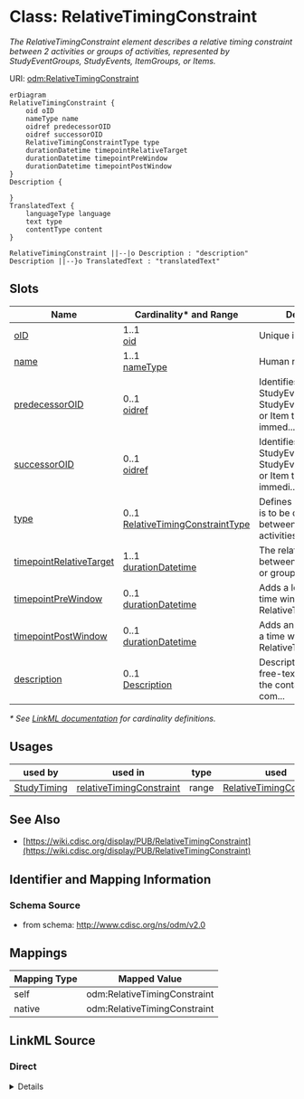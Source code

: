 # Class: RelativeTimingConstraint

_The RelativeTimingConstraint element describes a relative timing constraint between 2 activities or groups of activities, represented by StudyEventGroups, StudyEvents, ItemGroups, or Items._




URI: [odm:RelativeTimingConstraint](http://www.cdisc.org/ns/odm/v2.0/RelativeTimingConstraint)


```mermaid
erDiagram
RelativeTimingConstraint {
    oid oID  
    nameType name  
    oidref predecessorOID  
    oidref successorOID  
    RelativeTimingConstraintType type  
    durationDatetime timepointRelativeTarget  
    durationDatetime timepointPreWindow  
    durationDatetime timepointPostWindow  
}
Description {

}
TranslatedText {
    languageType language  
    text type  
    contentType content  
}

RelativeTimingConstraint ||--|o Description : "description"
Description ||--}o TranslatedText : "translatedText"

```



<!-- no inheritance hierarchy -->


## Slots

| Name | Cardinality* and Range | Description | Inheritance |
| ---  | --- | --- | --- |
| [oID](oID.md) | 1..1 <br/> [oid](oid.md) | Unique identifier. | direct |
| [name](name.md) | 1..1 <br/> [nameType](nameType.md) | Human readable name. | direct |
| [predecessorOID](predecessorOID.md) | 0..1 <br/> [oidref](oidref.md) | Identifies a StudyEventGroup, StudyEvent, ItemGroup or Item that occurs immed... | direct |
| [successorOID](successorOID.md) | 0..1 <br/> [oidref](oidref.md) | Identifies a StudyEventGroup, StudyEvent, ItemGroup or Item tha occurs immedi... | direct |
| [type](type.md) | 0..1 <br/> [RelativeTimingConstraintType](RelativeTimingConstraintType.md) | Defines how the timing is to be defined between the two activities, starting ... | direct |
| [timepointRelativeTarget](timepointRelativeTarget.md) | 1..1 <br/> [durationDatetime](durationDatetime.md) | The relative timing between two activities or groups of activities. | direct |
| [timepointPreWindow](timepointPreWindow.md) | 0..1 <br/> [durationDatetime](durationDatetime.md) | Adds a lower bound to a time window for the RelativeTimepointTarget. | direct |
| [timepointPostWindow](timepointPostWindow.md) | 0..1 <br/> [durationDatetime](durationDatetime.md) | Adds an upper bound to a time window for the RelativeTimepointTarget. | direct |
| [description](description.md) | 0..1 <br/> [Description](Description.md) | Description reference: A free-text description of the containing metadata com... | direct |

_* See [LinkML documentation](https://linkml.io/linkml/schemas/slots.html#slot-cardinality) for cardinality definitions._




## Usages

| used by | used in | type | used |
| ---  | --- | --- | --- |
| [StudyTiming](StudyTiming.md) | [relativeTimingConstraint](relativeTimingConstraint.md) | range | [RelativeTimingConstraint](RelativeTimingConstraint.md) |






## See Also

* [https://wiki.cdisc.org/display/PUB/RelativeTimingConstraint](https://wiki.cdisc.org/display/PUB/RelativeTimingConstraint)

## Identifier and Mapping Information







### Schema Source


* from schema: http://www.cdisc.org/ns/odm/v2.0





## Mappings

| Mapping Type | Mapped Value |
| ---  | ---  |
| self | odm:RelativeTimingConstraint |
| native | odm:RelativeTimingConstraint |





## LinkML Source

<!-- TODO: investigate https://stackoverflow.com/questions/37606292/how-to-create-tabbed-code-blocks-in-mkdocs-or-sphinx -->

### Direct

<details>
```yaml
name: RelativeTimingConstraint
description: The RelativeTimingConstraint element describes a relative timing constraint
  between 2 activities or groups of activities, represented by StudyEventGroups, StudyEvents,
  ItemGroups, or Items.
from_schema: http://www.cdisc.org/ns/odm/v2.0
see_also:
- https://wiki.cdisc.org/display/PUB/RelativeTimingConstraint
rank: 1000
slots:
- oID
- name
- predecessorOID
- successorOID
- type
- timepointRelativeTarget
- timepointPreWindow
- timepointPostWindow
- description
slot_usage:
  oID:
    name: oID
    description: Unique identifier.
    comments:
    - Required
    domain_of:
    - Study
    - MetaDataVersion
    - Standard
    - ValueListDef
    - WhereClauseDef
    - StudyEventGroupDef
    - StudyEventDef
    - ItemGroupDef
    - ItemDef
    - CodeList
    - MethodDef
    - ConditionDef
    - CommentDef
    - StudyIndication
    - StudyIntervention
    - StudyObjective
    - StudyEndPoint
    - StudyTargetPopulation
    - StudyEstimand
    - Arm
    - Epoch
    - StudyParameter
    - StudyTiming
    - TransitionTimingConstraint
    - AbsoluteTimingConstraint
    - RelativeTimingConstraint
    - DurationTimingConstraint
    - WorkflowDef
    - Transition
    - Branching
    - Criterion
    - User
    - Organization
    - Location
    - SignatureDef
    - Query
    range: oid
    required: true
  name:
    name: name
    description: Human readable name.
    comments:
    - Required
    domain_of:
    - Alias
    - MetaDataVersion
    - Standard
    - StudyEventGroupDef
    - StudyEventDef
    - ItemGroupDef
    - Class
    - SubClass
    - SourceItem
    - Resource
    - ItemDef
    - CodeList
    - MethodDef
    - Parameter
    - ReturnValue
    - ConditionDef
    - StudyObjective
    - StudyEndPoint
    - StudyTargetPopulation
    - StudyEstimand
    - Arm
    - Epoch
    - StudyTiming
    - TransitionTimingConstraint
    - AbsoluteTimingConstraint
    - RelativeTimingConstraint
    - DurationTimingConstraint
    - WorkflowDef
    - Transition
    - Branching
    - Criterion
    - Organization
    - Location
    - Query
    range: nameType
    required: true
  predecessorOID:
    name: predecessorOID
    description: Identifies a StudyEventGroup, StudyEvent, ItemGroup or Item that
      occurs immediately before the RelativeTimepointTarget.
    comments:
    - Required
    domain_of:
    - RelativeTimingConstraint
    range: oidref
  successorOID:
    name: successorOID
    description: Identifies a StudyEventGroup, StudyEvent, ItemGroup or Item tha occurs
      immediately after the RelativeTimepointTarget.
    comments:
    - Required
    domain_of:
    - RelativeTimingConstraint
    range: oidref
  type:
    name: type
    description: Defines how the timing is to be defined between the two activities,
      starting from the start or the end of the source activity, and ending at the
      start or the end of the target activity.
    comments:
    - Optional
    domain_of:
    - TranslatedText
    - PDFPageRef
    - Standard
    - StudyEventDef
    - ItemGroupDef
    - Origin
    - Resource
    - MethodDef
    - StudyEndPoint
    - TransitionTimingConstraint
    - RelativeTimingConstraint
    - Branching
    - Organization
    - Query
    range: RelativeTimingConstraintType
  timepointRelativeTarget:
    name: timepointRelativeTarget
    description: The relative timing between two activities or groups of activities.
    comments:
    - Required
    domain_of:
    - RelativeTimingConstraint
    range: durationDatetime
    required: true
  timepointPreWindow:
    name: timepointPreWindow
    description: Adds a lower bound to a time window for the RelativeTimepointTarget.
    comments:
    - Optional
    domain_of:
    - TransitionTimingConstraint
    - AbsoluteTimingConstraint
    - RelativeTimingConstraint
    range: durationDatetime
  timepointPostWindow:
    name: timepointPostWindow
    description: Adds an upper bound to a time window for the RelativeTimepointTarget.
    comments:
    - Optional
    domain_of:
    - TransitionTimingConstraint
    - AbsoluteTimingConstraint
    - RelativeTimingConstraint
    range: durationDatetime
  description:
    name: description
    domain_of:
    - Study
    - MetaDataVersion
    - ValueListDef
    - StudyEventGroupRef
    - StudyEventGroupDef
    - StudyEventDef
    - ItemGroupDef
    - Origin
    - ItemDef
    - CodeList
    - CodeListItem
    - MethodDef
    - ConditionDef
    - CommentDef
    - Protocol
    - StudyStructure
    - TrialPhase
    - StudyIndication
    - StudyIntervention
    - StudyObjective
    - StudyEndPoint
    - StudyTargetPopulation
    - StudyEstimand
    - IntercurrentEvent
    - SummaryMeasure
    - Arm
    - Epoch
    - TransitionTimingConstraint
    - AbsoluteTimingConstraint
    - RelativeTimingConstraint
    - DurationTimingConstraint
    - WorkflowDef
    - Criterion
    - Organization
    - Location
    - ODMFileMetadata
    range: Description
    maximum_cardinality: 1
class_uri: odm:RelativeTimingConstraint

```
</details>

### Induced

<details>
```yaml
name: RelativeTimingConstraint
description: The RelativeTimingConstraint element describes a relative timing constraint
  between 2 activities or groups of activities, represented by StudyEventGroups, StudyEvents,
  ItemGroups, or Items.
from_schema: http://www.cdisc.org/ns/odm/v2.0
see_also:
- https://wiki.cdisc.org/display/PUB/RelativeTimingConstraint
rank: 1000
slot_usage:
  oID:
    name: oID
    description: Unique identifier.
    comments:
    - Required
    domain_of:
    - Study
    - MetaDataVersion
    - Standard
    - ValueListDef
    - WhereClauseDef
    - StudyEventGroupDef
    - StudyEventDef
    - ItemGroupDef
    - ItemDef
    - CodeList
    - MethodDef
    - ConditionDef
    - CommentDef
    - StudyIndication
    - StudyIntervention
    - StudyObjective
    - StudyEndPoint
    - StudyTargetPopulation
    - StudyEstimand
    - Arm
    - Epoch
    - StudyParameter
    - StudyTiming
    - TransitionTimingConstraint
    - AbsoluteTimingConstraint
    - RelativeTimingConstraint
    - DurationTimingConstraint
    - WorkflowDef
    - Transition
    - Branching
    - Criterion
    - User
    - Organization
    - Location
    - SignatureDef
    - Query
    range: oid
    required: true
  name:
    name: name
    description: Human readable name.
    comments:
    - Required
    domain_of:
    - Alias
    - MetaDataVersion
    - Standard
    - StudyEventGroupDef
    - StudyEventDef
    - ItemGroupDef
    - Class
    - SubClass
    - SourceItem
    - Resource
    - ItemDef
    - CodeList
    - MethodDef
    - Parameter
    - ReturnValue
    - ConditionDef
    - StudyObjective
    - StudyEndPoint
    - StudyTargetPopulation
    - StudyEstimand
    - Arm
    - Epoch
    - StudyTiming
    - TransitionTimingConstraint
    - AbsoluteTimingConstraint
    - RelativeTimingConstraint
    - DurationTimingConstraint
    - WorkflowDef
    - Transition
    - Branching
    - Criterion
    - Organization
    - Location
    - Query
    range: nameType
    required: true
  predecessorOID:
    name: predecessorOID
    description: Identifies a StudyEventGroup, StudyEvent, ItemGroup or Item that
      occurs immediately before the RelativeTimepointTarget.
    comments:
    - Required
    domain_of:
    - RelativeTimingConstraint
    range: oidref
  successorOID:
    name: successorOID
    description: Identifies a StudyEventGroup, StudyEvent, ItemGroup or Item tha occurs
      immediately after the RelativeTimepointTarget.
    comments:
    - Required
    domain_of:
    - RelativeTimingConstraint
    range: oidref
  type:
    name: type
    description: Defines how the timing is to be defined between the two activities,
      starting from the start or the end of the source activity, and ending at the
      start or the end of the target activity.
    comments:
    - Optional
    domain_of:
    - TranslatedText
    - PDFPageRef
    - Standard
    - StudyEventDef
    - ItemGroupDef
    - Origin
    - Resource
    - MethodDef
    - StudyEndPoint
    - TransitionTimingConstraint
    - RelativeTimingConstraint
    - Branching
    - Organization
    - Query
    range: RelativeTimingConstraintType
  timepointRelativeTarget:
    name: timepointRelativeTarget
    description: The relative timing between two activities or groups of activities.
    comments:
    - Required
    domain_of:
    - RelativeTimingConstraint
    range: durationDatetime
    required: true
  timepointPreWindow:
    name: timepointPreWindow
    description: Adds a lower bound to a time window for the RelativeTimepointTarget.
    comments:
    - Optional
    domain_of:
    - TransitionTimingConstraint
    - AbsoluteTimingConstraint
    - RelativeTimingConstraint
    range: durationDatetime
  timepointPostWindow:
    name: timepointPostWindow
    description: Adds an upper bound to a time window for the RelativeTimepointTarget.
    comments:
    - Optional
    domain_of:
    - TransitionTimingConstraint
    - AbsoluteTimingConstraint
    - RelativeTimingConstraint
    range: durationDatetime
  description:
    name: description
    domain_of:
    - Study
    - MetaDataVersion
    - ValueListDef
    - StudyEventGroupRef
    - StudyEventGroupDef
    - StudyEventDef
    - ItemGroupDef
    - Origin
    - ItemDef
    - CodeList
    - CodeListItem
    - MethodDef
    - ConditionDef
    - CommentDef
    - Protocol
    - StudyStructure
    - TrialPhase
    - StudyIndication
    - StudyIntervention
    - StudyObjective
    - StudyEndPoint
    - StudyTargetPopulation
    - StudyEstimand
    - IntercurrentEvent
    - SummaryMeasure
    - Arm
    - Epoch
    - TransitionTimingConstraint
    - AbsoluteTimingConstraint
    - RelativeTimingConstraint
    - DurationTimingConstraint
    - WorkflowDef
    - Criterion
    - Organization
    - Location
    - ODMFileMetadata
    range: Description
    maximum_cardinality: 1
attributes:
  oID:
    name: oID
    description: Unique identifier.
    comments:
    - Required
    from_schema: http://www.cdisc.org/ns/odm/v2.0
    rank: 1000
    identifier: true
    alias: oID
    owner: RelativeTimingConstraint
    domain_of:
    - Study
    - MetaDataVersion
    - Standard
    - ValueListDef
    - WhereClauseDef
    - StudyEventGroupDef
    - StudyEventDef
    - ItemGroupDef
    - ItemDef
    - CodeList
    - MethodDef
    - ConditionDef
    - CommentDef
    - StudyIndication
    - StudyIntervention
    - StudyObjective
    - StudyEndPoint
    - StudyTargetPopulation
    - StudyEstimand
    - Arm
    - Epoch
    - StudyParameter
    - StudyTiming
    - TransitionTimingConstraint
    - AbsoluteTimingConstraint
    - RelativeTimingConstraint
    - DurationTimingConstraint
    - WorkflowDef
    - Transition
    - Branching
    - Criterion
    - User
    - Organization
    - Location
    - SignatureDef
    - Query
    range: oid
    required: true
  name:
    name: name
    description: Human readable name.
    comments:
    - Required
    from_schema: http://www.cdisc.org/ns/odm/v2.0
    rank: 1000
    alias: name
    owner: RelativeTimingConstraint
    domain_of:
    - Alias
    - MetaDataVersion
    - Standard
    - StudyEventGroupDef
    - StudyEventDef
    - ItemGroupDef
    - Class
    - SubClass
    - SourceItem
    - Resource
    - ItemDef
    - CodeList
    - MethodDef
    - Parameter
    - ReturnValue
    - ConditionDef
    - StudyObjective
    - StudyEndPoint
    - StudyTargetPopulation
    - StudyEstimand
    - Arm
    - Epoch
    - StudyTiming
    - TransitionTimingConstraint
    - AbsoluteTimingConstraint
    - RelativeTimingConstraint
    - DurationTimingConstraint
    - WorkflowDef
    - Transition
    - Branching
    - Criterion
    - Organization
    - Location
    - Query
    range: nameType
    required: true
  predecessorOID:
    name: predecessorOID
    description: Identifies a StudyEventGroup, StudyEvent, ItemGroup or Item that
      occurs immediately before the RelativeTimepointTarget.
    comments:
    - Required
    from_schema: http://www.cdisc.org/ns/odm/v2.0
    rank: 1000
    alias: predecessorOID
    owner: RelativeTimingConstraint
    domain_of:
    - RelativeTimingConstraint
    range: oidref
  successorOID:
    name: successorOID
    description: Identifies a StudyEventGroup, StudyEvent, ItemGroup or Item tha occurs
      immediately after the RelativeTimepointTarget.
    comments:
    - Required
    from_schema: http://www.cdisc.org/ns/odm/v2.0
    rank: 1000
    alias: successorOID
    owner: RelativeTimingConstraint
    domain_of:
    - RelativeTimingConstraint
    range: oidref
  type:
    name: type
    description: Defines how the timing is to be defined between the two activities,
      starting from the start or the end of the source activity, and ending at the
      start or the end of the target activity.
    comments:
    - Optional
    from_schema: http://www.cdisc.org/ns/odm/v2.0
    rank: 1000
    alias: type
    owner: RelativeTimingConstraint
    domain_of:
    - TranslatedText
    - PDFPageRef
    - Standard
    - StudyEventDef
    - ItemGroupDef
    - Origin
    - Resource
    - MethodDef
    - StudyEndPoint
    - TransitionTimingConstraint
    - RelativeTimingConstraint
    - Branching
    - Organization
    - Query
    range: RelativeTimingConstraintType
  timepointRelativeTarget:
    name: timepointRelativeTarget
    description: The relative timing between two activities or groups of activities.
    comments:
    - Required
    from_schema: http://www.cdisc.org/ns/odm/v2.0
    rank: 1000
    alias: timepointRelativeTarget
    owner: RelativeTimingConstraint
    domain_of:
    - RelativeTimingConstraint
    range: durationDatetime
    required: true
  timepointPreWindow:
    name: timepointPreWindow
    description: Adds a lower bound to a time window for the RelativeTimepointTarget.
    comments:
    - Optional
    from_schema: http://www.cdisc.org/ns/odm/v2.0
    rank: 1000
    alias: timepointPreWindow
    owner: RelativeTimingConstraint
    domain_of:
    - TransitionTimingConstraint
    - AbsoluteTimingConstraint
    - RelativeTimingConstraint
    range: durationDatetime
  timepointPostWindow:
    name: timepointPostWindow
    description: Adds an upper bound to a time window for the RelativeTimepointTarget.
    comments:
    - Optional
    from_schema: http://www.cdisc.org/ns/odm/v2.0
    rank: 1000
    alias: timepointPostWindow
    owner: RelativeTimingConstraint
    domain_of:
    - TransitionTimingConstraint
    - AbsoluteTimingConstraint
    - RelativeTimingConstraint
    range: durationDatetime
  description:
    name: description
    description: 'Description reference: A free-text description of the containing
      metadata component, unless restricted by Business Rules.'
    from_schema: http://www.cdisc.org/ns/odm/v2.0
    rank: 1000
    identifier: false
    alias: description
    owner: RelativeTimingConstraint
    domain_of:
    - Study
    - MetaDataVersion
    - ValueListDef
    - StudyEventGroupRef
    - StudyEventGroupDef
    - StudyEventDef
    - ItemGroupDef
    - Origin
    - ItemDef
    - CodeList
    - CodeListItem
    - MethodDef
    - ConditionDef
    - CommentDef
    - Protocol
    - StudyStructure
    - TrialPhase
    - StudyIndication
    - StudyIntervention
    - StudyObjective
    - StudyEndPoint
    - StudyTargetPopulation
    - StudyEstimand
    - IntercurrentEvent
    - SummaryMeasure
    - Arm
    - Epoch
    - TransitionTimingConstraint
    - AbsoluteTimingConstraint
    - RelativeTimingConstraint
    - DurationTimingConstraint
    - WorkflowDef
    - Criterion
    - Organization
    - Location
    - ODMFileMetadata
    range: Description
    maximum_cardinality: 1
class_uri: odm:RelativeTimingConstraint

```
</details>
